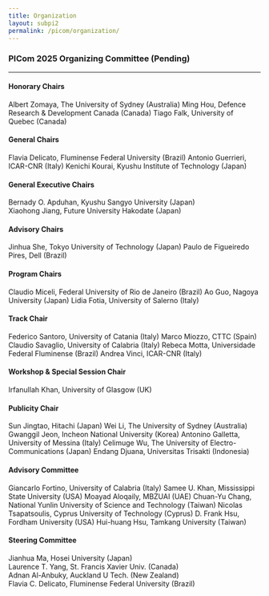 ```yaml
---
title: Organization
layout: subpi2
permalink: /picom/organization/
---
```


<h3>PICom 2025 Organizing Committee (Pending)</h3>
<hr/>

<h4>Honorary Chairs</h4>
Albert Zomaya, The University of Sydney (Australia)
Ming Hou, Defence Research & Development Canada (Canada)
Tiago Falk, University of Quebec (Canada)
   
<h4>General Chairs</h4>
Flavia Delicato, Fluminense Federal University (Brazil)
Antonio Guerrieri, ICAR-CNR (Italy)
Kenichi Kourai, Kyushu Institute of Technology (Japan)

<h4>General Executive Chairs</h4>
Bernady O. Apduhan, Kyushu Sangyo University (Japan) <br>
Xiaohong Jiang, Future University Hakodate (Japan)

<h4>Advisory Chairs</h4>
Jinhua She, Tokyo University of Technology (Japan)
Paulo de Figueiredo Pires, Dell (Brazil)

<h4>Program Chairs</h4>
Claudio Miceli, Federal University of Rio de Janeiro (Brazil)
Ao Guo, Nagoya University (Japan)
Lidia Fotia, University of Salerno (Italy)

<h4>Track Chair</h4>
Federico Santoro, University of Catania (Italy)
Marco Miozzo, CTTC (Spain)
Claudio Savaglio, University of Calabria (Italy)
Rebeca Motta, Universidade Federal Fluminense (Brazil)
Andrea Vinci, ICAR-CNR (Italy)

<h4>Workshop & Special Session Chair</h4>
Irfanullah Khan, University of Glasgow (UK)

<h4>Publicity Chair</h4>
Sun Jingtao, Hitachi (Japan)
Wei Li, The University of Sydney (Australia)
Gwanggil Jeon, Incheon National University (Korea)
Antonino Galletta, University of Messina (Italy)
Celimuge Wu, The University of Electro-Communications (Japan)
Endang Djuana, Universitas Trisakti (Indonesia)

<h4>Advisory Committee</h4>
Giancarlo Fortino, University of Calabria (Italy)
Samee U. Khan, Mississippi State University (USA)
Moayad Aloqaily, MBZUAI (UAE)
Chuan-Yu Chang, National Yunlin University of Science and Technology (Taiwan)
Nicolas Tsapatsoulis, Cyprus University of Technology (Cyprus)
D. Frank Hsu, Fordham University (USA)
Hui-huang Hsu, Tamkang University (Taiwan)

<h4>Steering Committee</h4>
Jianhua Ma, Hosei University (Japan)<br>
Laurence T. Yang, St. Francis Xavier Univ. (Canada)<br>
Adnan Al-Anbuky, Auckland U Tech. (New Zealand)<br>
Flavia C. Delicato, Fluminense Federal University (Brazil)
